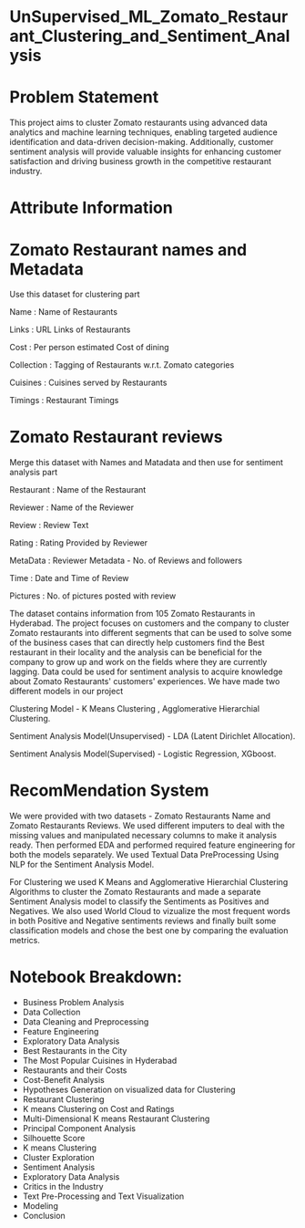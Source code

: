 # UnSupervised_ML_Zomato_Restaurant_Clustering_and_Sentiment_Analysis
 
# Problem Statement
This project aims to cluster Zomato restaurants using advanced data analytics and machine learning techniques, enabling targeted audience identification and data-driven decision-making. Additionally, customer sentiment analysis will provide valuable insights for enhancing customer satisfaction and driving business growth in the competitive restaurant industry.

# Attribute Information
# Zomato Restaurant names and Metadata
Use this dataset for clustering part

Name : Name of Restaurants

Links : URL Links of Restaurants

Cost : Per person estimated Cost of dining

Collection : Tagging of Restaurants w.r.t. Zomato categories

Cuisines : Cuisines served by Restaurants

Timings : Restaurant Timings

# Zomato Restaurant reviews
Merge this dataset with Names and Matadata and then use for sentiment analysis part

Restaurant : Name of the Restaurant

Reviewer : Name of the Reviewer

Review : Review Text

Rating : Rating Provided by Reviewer

MetaData : Reviewer Metadata - No. of Reviews and followers

Time : Date and Time of Review

Pictures : No. of pictures posted with review

The dataset contains information from 105 Zomato Restaurants in Hyderabad. The project focuses on customers and the company to cluster Zomato restaurants into different segments that can be used to solve some of the business cases that can directly help customers find the Best restaurant in their locality and the analysis can be beneficial for the company to grow up and work on the fields where they are currently lagging. Data could be used for sentiment analysis to acquire knowledge about Zomato Restaurants' customers' experiences. We have made two different models in our project

Clustering Model - K Means Clustering , Agglomerative Hierarchial Clustering.

Sentiment Analysis Model(Unsupervised) - LDA (Latent Dirichlet Allocation).

Sentiment Analysis Model(Supervised) - Logistic Regression, XGboost.

# RecomMendation System

We were provided with two datasets - Zomato Restaurants Name and Zomato Restaurants Reviews. We used different imputers to deal with the missing values and manipulated necessary columns to make it analysis ready. Then performed EDA and performed required feature engineering for both the models separately. We used Textual Data PreProcessing Using NLP for the Sentiment Analysis Model.

For Clustering we used K Means and Agglomerative Hierarchial Clustering Algorithms to cluster the Zomato Restaurants and made a separate Sentiment Analysis model to classify the Sentiments as Positives and Negatives. We also used World Cloud to vizualize the most frequent words in both Positive and Negative sentiments reviews and finally built some classification models and chose the best one by comparing the evaluation metrics.

# Notebook Breakdown:
- Business Problem Analysis
- Data Collection
- Data Cleaning and Preprocessing
- Feature Engineering
- Exploratory Data Analysis
- Best Restaurants in the City
- The Most Popular Cuisines in Hyderabad
- Restaurants and their Costs
- Cost-Benefit Analysis
- Hypotheses Generation on visualized data for Clustering
- Restaurant Clustering
- K means Clustering on Cost and Ratings
- Multi-Dimensional K means Restaurant Clustering
- Principal Component Analysis
- Silhouette Score
- K means Clustering
- Cluster Exploration
- Sentiment Analysis
- Exploratory Data Analysis
- Critics in the Industry
- Text Pre-Processing and Text Visualization
- Modeling
- Conclusion
